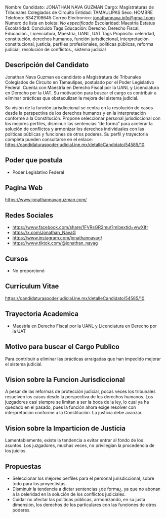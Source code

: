 Nombre Candidato: JONATHAN NAVA GUZMAN
Cargo: Magistraturas de Tribunales Colegiados de Circuito
Entidad: TAMAULIPAS
Sexo: HOMBRE
Telefono: 8342108645
Correo Electronico: jonathannava.info@gmail.com
Numero de lista en boleta: *No especificado*
Escolaridad: Maestría
Estatus Escolaridad: Concluido
Tags Educación: Derecho, Derecho Fiscal, Educación., Licenciatura, Maestría, UANL, UAT
Tags Propósito: celeridad, constitución, derechos humanos, función jurisdiccional, interpretación constitucional, justicia, perfiles profesionales, políticas públicas, reforma judicial, resolución de conflictos., sistema judicial


## Descripción del Candidato 

Jonathan Nava Guzman es candidato a Magistratura de Tribunales Colegiados de Circuito en Tamaulipas, postulado por el Poder Legislativo Federal. Cuenta con Maestría en Derecho Fiscal por la UANL y Licenciatura en Derecho por la UAT. Su motivación para buscar el cargo es contribuir a eliminar prácticas que obstaculizan la mejora del sistema judicial.

Su visión de la función jurisdiccional se centra en la resolución de casos desde la perspectiva de los derechos humanos y en la interpretación conforme a la Constitución. Propone seleccionar personal jurisdiccional con los mejores perfiles, disminuir las sentencias “de forma” para acelerar la solución de conflictos y armonizar los derechos individuales con las políticas públicas y funciones de otros poderes. Su perfil y trayectoria completa pueden consultarse en el enlace: https://candidaturaspoderjudicial.ine.mx/detalleCandidato/54585/10.


## Poder que postula

- Poder Legislativo Federal


## Pagina Web

https://www.jonathannavaguzman.com/


## Redes Sociales

- https://www.facebook.com/share/1FVRsGR2mu/?mibextid=wwXIfr
- https://x.com/Jonathan_NavaG
- https://www.instagram.com/jonathannavag/
- https://www.tiktok.com/@jonathan_navag


## Cursos

- No proporcionó


## Curriculum Vitae

https://candidaturaspoderjudicial.ine.mx/detalleCandidato/54585/10


## Trayectoria Academica

- Maestría en Derecho Fiscal por la UANL y Licenciatura en Derecho por la UAT


## Motivo para buscar el Cargo Publico

Para contribuir a eliminar las prácticas arraigadas que han impedido mejorar el sistema judicial.


## Vision sobre la Funcion Jurisdiccional

A pesar de las reformas de protección judicial, pocas veces los tribunales resuelven los casos desde la perspectiva de los derechos humanos. Los juzgadores casi siempre se limitan a ser la boca de la ley, lo cual ya ha quedado en el pasado, pues la función ahora exige resolver con interpretación conforme a la Constitución. La justicia debe avanzar.


## Vision sobre la Imparticion de Justicia

Lamentablemente, existe la tendencia a evitar entrar al fondo de los asuntos. Los juzgadores, muchas veces, no privilegian la procedencia de los juicios.


## Propuestas

- Seleccionar los mejores perfiles para el personal jurisdiccional, sobre todo para los proyectistas.
- Disminuir la tendencia a dictar sentencias ¿de forma¿, ya que no abonan a la celeridad en la solución de los conflictos judiciales.
- Cuidar no afectar las políticas públicas, armonizando, en su justa dimensión, los derechos de los particulares con las funciones de otros poderes.


